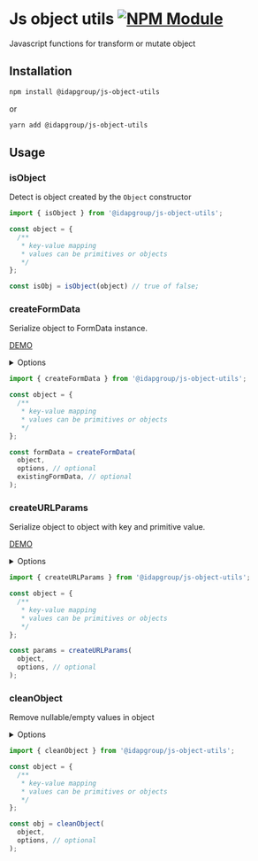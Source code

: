 # Js object utils [![NPM Module](https://img.shields.io/npm/v/@idapgroup/js-object-utils.svg)](https://www.npmjs.com/package/@idapgroup/js-object-utils)

Javascript functions for transform or mutate object

## Installation

``` sh
npm install @idapgroup/js-object-utils
```
or

```sh
yarn add @idapgroup/js-object-utils
```

## Usage

### isObject

Detect is object created by the `Object` constructor

```js
import { isObject } from '@idapgroup/js-object-utils';

const object = {
  /**
   * key-value mapping
   * values can be primitives or objects
   */
};

const isObj = isObject(object) // true of false;
```

### createFormData

Serialize object to FormData instance.

[DEMO](https://stackblitz.com/edit/typescript-br9t3k?file=index.ts)

<details>
  <summary>Options</summary>

  ```js
  const options = {
    /**
     * prefix for form data key
     * defaults empty string
     */
    keyPrefix: '',
  
    /**
     * prefix index for form data key
     * defaults to null
     */
    index: null,
  
    /**
     * callback fn for convert true or false
     * defaults true or false to '1' or '0' respectively
     */
    booleanMapper: (val: boolean) => (val ? '1' : '0'),
  
    /**
     * allow empty string or array
     * defaults to false
     */
    allowEmptyValues: false,
    
    /**
     * allow nullable values, ignore if emptyValues not allow 
     * defaults to false
     */
    allowNullableValues: false,
  };
  ```
</details>

```js
import { createFormData } from '@idapgroup/js-object-utils';

const object = {
  /**
   * key-value mapping
   * values can be primitives or objects
   */
};

const formData = createFormData(
  object,
  options, // optional
  existingFormData, // optional
);
```

### createURLParams

Serialize object to object with key and primitive value.

[DEMO](https://stackblitz.com/edit/typescript-1tpwga?file=index.ts)

<details>
  <summary>Options</summary>

  ```js
  const options = {
    /**
     * prefix for form data key
     * defaults empty string
     */
    keyPrefix: '',
  
    /**
     * prefix index for form data key
     * defaults to null
     */
    index: null,
  
    /**
     * prefix index for form data key
     * defaults to null
     */
    toString: null,
  
    /**
     * callback fn for convert true or false
     * defaults true or false to '1' or '0' respectively
     */
    booleanMapper: (val: boolean) => (val ? '1' : '0'),
  };
  ```

</details>

```js
import { createURLParams } from '@idapgroup/js-object-utils';

const object = {
  /**
   * key-value mapping
   * values can be primitives or objects
   */
};

const params = createURLParams(
  object,
  options, // optional
);
```


### cleanObject

Remove nullable/empty values in object

<details>
  <summary>Options</summary>

  ```js
  const options = {
    /**
     * remove empty string, object, array in object
     * defaults false
     */
    removeEmptyValues: false,
  };
  ```
</details>

```js
import { cleanObject } from '@idapgroup/js-object-utils';

const object = {
  /**
   * key-value mapping
   * values can be primitives or objects
   */
};

const obj = cleanObject(
  object, 
  options, // optional
);
```

